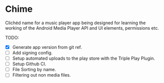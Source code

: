 # Chime
Clichéd name for a music player app being designed for learning the working of the Android Media Player API and UI elements, permissions etc.

TODO:
- [X] Generate app version from git ref.
- [ ] Add signing config.
- [ ] Setup automated uploads to the play store with the Triple Play Plugin.
- [ ] Setup Github CI.
- [ ] File Sorting by name.
- [ ] Filtering out non media files.
